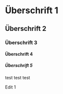 # Überschrift 1
## Überschrift 2
### Überschrift 3
#### Überschrift 4
##### Überschrift 5

test test test

Edit 1